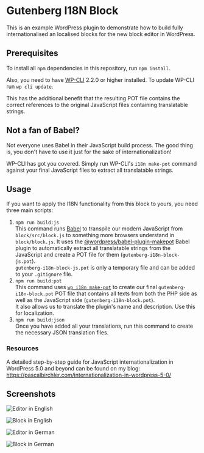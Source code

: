 # Gutenberg I18N Block

This is an example WordPress plugin to demonstrate how to build fully internationalised an localised blocks for the new block editor in WordPress.

## Prerequisites

To install all `npm` dependencies in this repository, run `npm install`.

Also, you need to have [WP-CLI](https://wp-cli.org/) 2.2.0 or higher installed. To update WP-CLI run `wp cli update`.

This has the additional benefit that the resulting POT file contains the correct references to the original JavaScript files containing translatable strings.

## Not a fan of Babel?

Not everyone uses Babel in their JavaScript build process. The good thing is, you don't have to use it just for the sake of internationalization!

WP-CLI has got you covered. Simply run WP-CLI's `i18n make-pot` command against your final JavaScript files to extract all translatable strings.

## Usage

If you want to apply the I18N functionality from this block to yours, you need three main scripts:

1. `npm run build:js`  
  This command runs [Babel](https://babeljs.io/) to transpile our modern JavaScript from `block/src/block.js` to something more browsers understand in `block/block.js`. It uses the [@wordpress/babel-plugin-makepot](https://www.npmjs.com/package/@wordpress/babel-plugin-makepot) Babel plugin to automatically extract all translatable strings from the JavaScript and create a POT file for them (`gutenberg-i18n-block-js.pot`).  
  `gutenberg-i18n-block-js.pot` is only a temporary file and can be added to your `.gitignore` file.
2. `npm run build:pot`  
  This command uses [`wp i18n make-pot`](https://github.com/wp-cli/i18n-command) to create our final `gutenberg-i18n-block.pot` POT file that contains all texts from both the PHP side as well as the JavaScript side (`gutenberg-i18n-block.pot`).  
  It also allows us to translate the plugin's name and description. Use this for localization.
3. `npm run build:json`  
  Once you have added all your translations, run this command to create the necessary JSON translation files.

### Resources

A detailed step-by-step guide for JavaScript internationalization in WordPress 5.0 and beyond can be found on my blog: https://pascalbirchler.com/internationalization-in-wordpress-5-0/

## Screenshots

![Editor in English](https://cldup.com/vGpWmoUARj.png)

![Block in English](https://cldup.com/Fd66YdpuPw.png)

![Editor in German](https://cldup.com/8hf2Sihuew.png)

![Block in German](https://cldup.com/O2jrOcXu-K.png)
